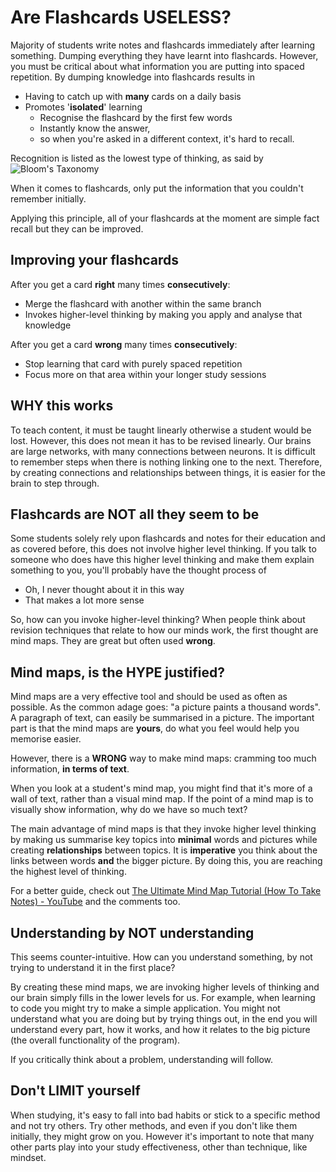 # Are Flashcards USELESS?

Majority of students write notes and flashcards immediately after learning something. Dumping everything they have learnt into flashcards. However, you must be critical about what information you are putting into spaced repetition. By dumping knowledge into flashcards results in

- Having to catch up with **many** cards on a daily basis
- Promotes '**isolated**' learning
	- Recognise the flashcard by the first few words
	- Instantly know the answer,
	- so when you're asked in a different context, it's hard to recall.

Recognition is listed as the lowest type of thinking, as said by ![Bloom's Taxonomy](https://images.prismic.io/go1prod/55259e57a8a8f12a0f623b1759a655be473f47d1_blooms-graphic.png?auto=compress,format)

When it comes to flashcards, only put the information that you couldn't remember initially.

Applying this principle, all of your flashcards at the moment are simple fact recall but they can be improved.

## Improving your flashcards

After you get a card **right** many times **consecutively**:
- Merge the flashcard with another within the same branch
- Invokes higher-level thinking by making you apply and analyse that knowledge

After you get a card **wrong** many times **consecutively**:
- Stop learning that card with purely spaced repetition
- Focus more on that area within your longer study sessions

## WHY this works

To teach content, it must be taught linearly otherwise a student would be lost. However, this does not mean it has to be revised linearly. Our brains are large networks, with many connections between neurons. It is difficult to remember steps when there is nothing linking one to the next. Therefore, by creating connections and relationships between things, it is easier for the brain to step through.

## Flashcards are NOT all they seem to be

Some students solely rely upon flashcards and notes for their education and as covered before, this does not involve higher level thinking. If you talk to someone who does have this higher level thinking and make them explain something to you, you'll probably have the thought process of

- Oh, I never thought about it in this way
- That makes a lot more sense

So, how can you invoke higher-level thinking? When people think about revision techniques that relate to how our minds work, the first thought are mind maps. They are great but often used **wrong**.

## Mind maps, is the HYPE justified?

Mind maps are a very effective tool and should be used as often as possible. As the common adage goes: "a picture paints a thousand words". A paragraph of text, can easily be summarised in a picture. The important part is that the mind maps are **yours**, do what you feel would help you memorise easier.

However, there is a **WRONG** way to make mind maps: cramming too much information, **in terms of text**.

When you look at a student's mind map, you might find that it's more of a wall of text, rather than a visual mind map. If the point of a mind map is to visually show information, why do we have so much text?

The main advantage of mind maps is that they invoke higher level thinking by making us summarise key topics into **minimal** words and pictures while creating **relationships** between topics. It is **imperative** you think about the links between words **and** the bigger picture. By doing this, you are reaching the highest level of thinking.

For a better guide, check out [The Ultimate Mind Map Tutorial (How To Take Notes) - YouTube](https://www.youtube.com/watch?v=g7j_CoKD1Xs) and the comments too.

## Understanding by NOT understanding

This seems counter-intuitive. How can you understand something, by not trying to understand it in the first place?

By creating these mind maps, we are invoking higher levels of thinking and our brain simply fills in the lower levels for us. For example, when learning to code you might try to make a simple application. You might not understand what you are doing but by trying things out, in the end you will understand every part, how it works, and how it relates to the big picture (the overall functionality of the program).

If you critically think about a problem, understanding will follow.

## Don't LIMIT yourself

When studying, it's easy to fall into bad habits or stick to a specific method and not try others. Try other methods, and even if you don't like them initially, they might grow on you. However it's important to note that many other parts play into your study effectiveness, other than technique, like mindset.
